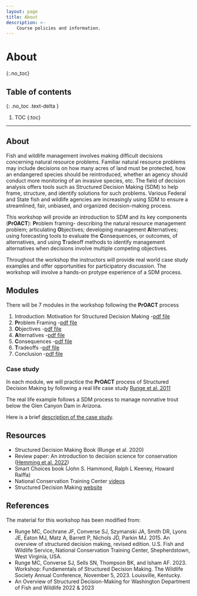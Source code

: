 ```yaml
---
layout: page
title: About
description: >-
    Course policies and information.
---
```


# About
{:.no_toc}

## Table of contents
{: .no_toc .text-delta }

1. TOC
{:toc}

---

## About

Fish and wildlife management involves making difficult decisions concerning natural resource problems. Familiar natural resource problems may include decisions on how many acres of land must be protected, how an endangered species should be reintroduced, whether an agency should conduct more monitoring of an invasive species, etc. The field of decision analysis offers tools such as Structured Decision Making (SDM) to help frame, structure, and identify solutions for such problems. Various Federal and State fish and wildlife agencies are increasingly using SDM to ensure a streamlined, fair, unbiased, and organized decision-making process. 

This workshop will provide an introduction to SDM and its key components (**PrOACT**): **Pr**oblem framing- describing the natural resource management problem; articulating **O**bjectives; developing management **A**lternatives; using forecasting tools to evaluate the **C**onsequences, or outcomes, of alternatives, and using **T**radeoff methods to identify management alternatives when decisions involve multiple competing objectives.

Throughout the workshop the instructors will provide real world case study examples and offer opportunities for participatory discussion. The workshop will involve a hands-on protype experience of a SDM process. 

## Modules

There will be 7 modules in the workshop following the **PrOACT** process

1. Introduction: Motivation for Structured Decision Making -[pdf file](01_Introduction.pdf)
2. **Pr**oblem Framing -[pdf file](02_ProblemFraming.pdf)
3. **O**bjectives -[pdf file](03_Objectives.pdf)
4. **A**lternatives -[pdf file](04_Alternatives.pdf)
5. **C**onsequences	-[pdf file](05_Consequences.pdf)
6. **T**radeoffs -[pdf file](06_Tradeoffs.pdf)
7. Conclusion	-[pdf file](07_Conclusions.pdf)

### Case study
In each module, we will practice the **PrOACT** process of Structured Decision Making by following a real life case study [Runge et al. 2011](https://pubs.usgs.gov/of/2011/1012/pdf/ofr20111012.pdf)

The real life example follows a SDM process to manage nonnative trout below the Glen Canyon Dam in Arizona.

Here is a brief [description of the case study](CaseStudyDescription.pdf). 

## Resources
- Structured Decision Making Book (Runge et al. 2020)
- Review paper: An introduction to decision science for conservation ([Hemming et al. 2022](https://conbio.onlinelibrary.wiley.com/doi/pdfdirect/10.1111/cobi.13868))
- Smart Choices book (John S. Hammond, Ralph L Keeney, Howard Raiffa)
- National Conservation Training Center [videos](https://www.fws.gov/training/ALC3183-an-overview-of-structured-decision-making)
- Structured Decision Making [website](https://www.structureddecisionmaking.org/resources/)

## References
The material for this workshop has been modified from: 
- Runge MC, Cochrane JF, Converse SJ, Szymanski JA, Smith DR, Lyons JE, Eaton MJ, Matz A, Barrett P, Nichols JD, Parkin MJ. 2015. An overview of structured decision making, revised edition. U.S. Fish and Wildlife Service, National Conservation Training Center, Shepherdstown, West Virginia, USA. 
- Runge MC, Converse SJ, Sells SN, Thompson BK, and Isham AF. 2023. Workshop:
Fundamentals of Structured Decision Making. The Wildlife Society Annual Conference,
November 5, 2023. Louisville, Kentucky.
- An Overview of Structured Decision-Making for Washington Department of Fish and Wildlife 2022 & 2023

